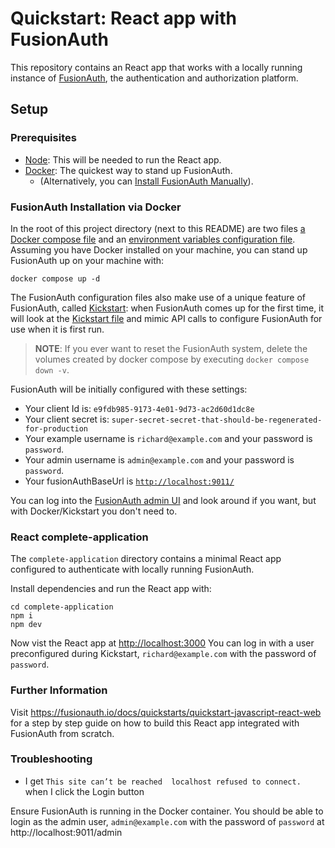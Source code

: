 # Quickstart: React app with FusionAuth

This repository contains an React app that works with a locally running instance of [FusionAuth](https://fusionauth.io/), the authentication and authorization platform.

## Setup

### Prerequisites

- [Node](https://nodejs.org/en/download/): This will be needed to run the React app.
- [Docker](https://www.docker.com): The quickest way to stand up FusionAuth.
  - (Alternatively, you can [Install FusionAuth Manually](https://fusionauth.io/docs/v1/tech/installation-guide/)).

### FusionAuth Installation via Docker

In the root of this project directory (next to this README) are two files [a Docker compose file](./docker-compose.yml) and an [environment variables configuration file](./.env). Assuming you have Docker installed on your machine, you can stand up FusionAuth up on your machine with:

```
docker compose up -d
```

The FusionAuth configuration files also make use of a unique feature of FusionAuth, called [Kickstart](https://fusionauth.io/docs/v1/tech/installation-guide/kickstart): when FusionAuth comes up for the first time, it will look at the [Kickstart file](./kickstart/kickstart.json) and mimic API calls to configure FusionAuth for use when it is first run.

> **NOTE**: If you ever want to reset the FusionAuth system, delete the volumes created by docker compose by executing `docker compose down -v`.

FusionAuth will be initially configured with these settings:

- Your client Id is: `e9fdb985-9173-4e01-9d73-ac2d60d1dc8e`
- Your client secret is: `super-secret-secret-that-should-be-regenerated-for-production`
- Your example username is `richard@example.com` and your password is `password`.
- Your admin username is `admin@example.com` and your password is `password`.
- Your fusionAuthBaseUrl is [`http://localhost:9011/`](http://localhost:9011)

You can log into the [FusionAuth admin UI](http://localhost:9011/admin) and look around if you want, but with Docker/Kickstart you don't need to.

### React complete-application

The `complete-application` directory contains a minimal React app configured to authenticate with locally running FusionAuth.

Install dependencies and run the React app with:

```
cd complete-application
npm i
npm dev
```

Now vist the React app at [http://localhost:3000](http://localhost:3000)
You can log in with a user preconfigured during Kickstart, `richard@example.com` with the password of `password`.

### Further Information

Visit https://fusionauth.io/docs/quickstarts/quickstart-javascript-react-web for a step by step guide on how to build this React app integrated with FusionAuth from scratch.

### Troubleshooting

- I get `This site can’t be reached  localhost refused to connect.` when I click the Login button

Ensure FusionAuth is running in the Docker container. You should be able to login as the admin user, `admin@example.com` with the password of `password` at http://localhost:9011/admin
